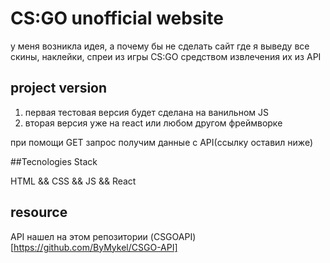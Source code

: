 # CS:GO unofficial website
у меня возникла идея, а почему бы не сделать сайт где я выведу все скины, наклейки, спреи из игры CS:GO средством извлечения их из API

## project version

1. первая тестовая версия будет сделана на ванильном JS
2. вторая версия уже на react или любом другом фреймворке

при помощи GET запрос получим данные с API(ссылку оставил ниже)

##Tecnologies Stack

HTML && CSS && JS && React

## resource

API нашел на этом репозитории (CSGOAPI)[https://github.com/ByMykel/CSGO-API]





   
